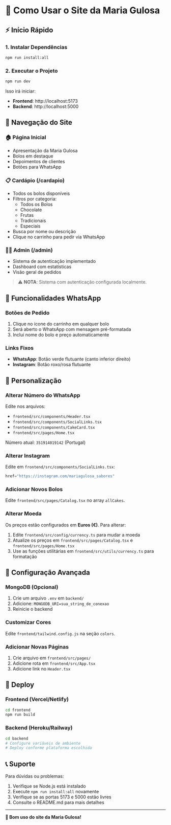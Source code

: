 # 🚀 Como Usar o Site da Maria Gulosa

## ⚡ Início Rápido

### 1. Instalar Dependências
```bash
npm run install:all
```

### 2. Executar o Projeto
```bash
npm run dev
```

Isso irá iniciar:
- **Frontend**: http://localhost:5173
- **Backend**: http://localhost:5000

## 📱 Navegação do Site

### 🏠 Página Inicial
- Apresentação da Maria Gulosa
- Bolos em destaque
- Depoimentos de clientes
- Botões para WhatsApp

### 📋 Cardápio (/cardapio)
- Todos os bolos disponíveis
- Filtros por categoria:
  - Todos os Bolos
  - Chocolate
  - Frutas
  - Tradicionais
  - Especiais
- Busca por nome ou descrição
- Clique no carrinho para pedir via WhatsApp

### 👨‍💼 Admin (/admin)
- Sistema de autenticação implementado
- Dashboard com estatísticas
- Visão geral de pedidos

> ⚠️ **NOTA**: Sistema com autenticação configurada localmente.

## 📱 Funcionalidades WhatsApp

### Botões de Pedido
1. Clique no ícone do carrinho em qualquer bolo
2. Será aberto o WhatsApp com mensagem pré-formatada
3. Inclui nome do bolo e preço automaticamente

### Links Fixos
- **WhatsApp**: Botão verde flutuante (canto inferior direito)
- **Instagram**: Botão roxo/rosa flutuante

## 🎨 Personalização

### Alterar Número do WhatsApp
Edite nos arquivos:
- `frontend/src/components/Header.tsx`
- `frontend/src/components/SocialLinks.tsx`
- `frontend/src/components/CakeCard.tsx`
- `frontend/src/pages/Home.tsx`

Número atual: `351914019142` (Portugal)

### Alterar Instagram
Edite em `frontend/src/components/SocialLinks.tsx`:
```javascript
href="https://instagram.com/mariagulosa_sabores"
```

### Adicionar Novos Bolos
Edite `frontend/src/pages/Catalog.tsx` no array `allCakes`.

### Alterar Moeda
Os preços estão configurados em **Euros (€)**. Para alterar:
1. Edite `frontend/src/config/currency.ts` para mudar a moeda
2. Atualize os preços em `frontend/src/pages/Catalog.tsx` e `frontend/src/pages/Home.tsx`
3. Use as funções utilitárias em `frontend/src/utils/currency.ts` para formatação

## 🔧 Configuração Avançada

### MongoDB (Opcional)
1. Crie um arquivo `.env` em `backend/`
2. Adicione: `MONGODB_URI=sua_string_de_conexao`
3. Reinicie o backend

### Customizar Cores
Edite `frontend/tailwind.config.js` na seção `colors`.

### Adicionar Novas Páginas
1. Crie arquivo em `frontend/src/pages/`
2. Adicione rota em `frontend/src/App.tsx`
3. Adicione link no `Header.tsx`

## 🚀 Deploy

### Frontend (Vercel/Netlify)
```bash
cd frontend
npm run build
```

### Backend (Heroku/Railway)
```bash
cd backend
# Configure variáveis de ambiente
# Deploy conforme plataforma escolhida
```

## 📞 Suporte

Para dúvidas ou problemas:
1. Verifique se Node.js está instalado
2. Execute `npm run install:all` novamente
3. Verifique se as portas 5173 e 5000 estão livres
4. Consulte o README.md para mais detalhes

---

**🎂 Bom uso do site da Maria Gulosa!** 
